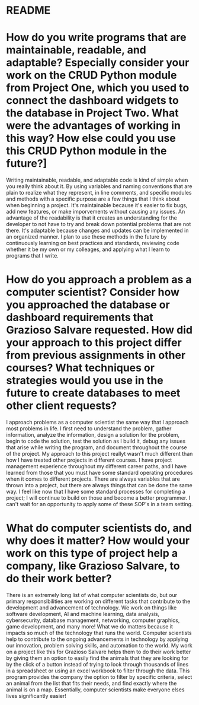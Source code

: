 # README
# How do you write programs that are maintainable, readable, and adaptable? Especially consider your work on the CRUD Python module from Project One, which you used to connect the dashboard widgets to the database in Project Two. What were the advantages of working in this way? How else could you use this CRUD Python module in the future?]
Writing maintainable, readable, and adaptable code is kind of simple when you really think about it. By using variables and naming conventions that are plain to realize what they represent, in line comments, and specific modules and methods with a specific purpose are a few things that I think about when beginning a project. It's maintainable because it's easier to fix bugs, add new features, or make imporvements without causing any issues. An advantage of the readability is that it creates an understanding for the developer to not have to try and break down potential problems that are not there. It's adaptable because changes and updates can be implemented in an organized manner. I plan to use these methods in the future by continuously learning on best practices and standards, reviewing code whether it be my own or my colleages, and applying what I learn to programs that I write.
# How do you approach a problem as a computer scientist? Consider how you approached the database or dashboard requirements that Grazioso Salvare requested. How did your approach to this project differ from previous assignments in other courses? What techniques or strategies would you use in the future to create databases to meet other client requests?
I approach problems as a computer scientist the same way that I approach most problems in life. I first need to understand the problem, gather information, analyze the information, design a solution for the problem, begin to code the solution, test the solution as I build it, debug any issues that arise while writing the program, and document throughout the course of the project. My approach to this project reallyt wasn't much different than how I have treated other projects in different courses. I have project management experience throughout my different career paths, and I have learned from those that you must have some standard operating procedures when it comes to different projects. There are always variables that are thrown into a project, but there are always things that can be done the same way. I feel like now that I have some standard processes for completing a project; I will continue to build on those and become a better programmer. I can't wait for an opportunity to apply some of these SOP's in a team setting.
# What do computer scientists do, and why does it matter? How would your work on this type of project help a company, like Grazioso Salvare, to do their work better?
There is an extremely long list of what computer scientists do, but our primary responsibilities are working on different tasks that contribute to the development and advancement of technology. We work on things like software development, AI and machine learning, data analysis, cybersecurity, database management, networking, computer graphics, game development, and many more! What we do matters because it impacts so much of the technology that runs the world. Computer scientists help to contribute to the ongoing advancements in technology by applying our innovation, problem solving skills, and automation to the world. My work on a project like this for Grazioso Salvare helps them to do their work better by giving them an option to easily find the animals that they are looking for by the click of a button instead of trying to look through thousands of lines in a spreadsheet or using an excel workbook to filter through the data. This program provides the company the option to filter by specific criteria, select an animal from the list that fits their needs, and find exactly where the animal is on a map. Essentially, computer scientists make everyone elses lives significantly easier!
